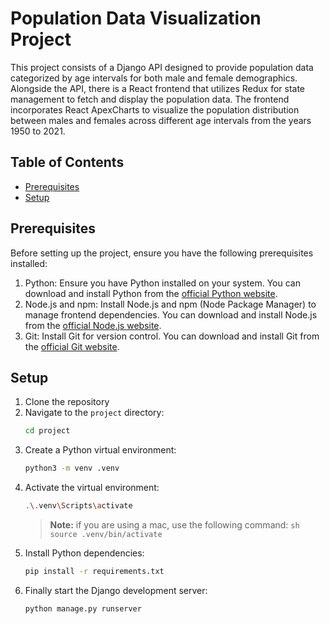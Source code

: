 # Population Data Visualization Project

This project consists of a Django API designed to provide population data categorized by age intervals for both male and female demographics. Alongside the API, there is a React frontend that utilizes Redux for state management to fetch and display the population data. The frontend incorporates React ApexCharts to visualize the population distribution between males and females across different age intervals from the years 1950 to 2021.

## Table of Contents

- [Prerequisites](#prerequisites)
- [Setup](#setup)


## Prerequisites
Before setting up the project, ensure you have the following prerequisites installed:
1. Python: Ensure you have Python installed on your system. You can download and install Python from the [official Python website](https://www.python.org/downloads/).
2. Node.js and npm: Install Node.js and npm (Node Package Manager) to manage frontend dependencies. You can download and install Node.js from the [official Node.js website](https://nodejs.org/en).
3. Git: Install Git for version control. You can download and install Git from the [official Git website](https://git-scm.com/).

## Setup

1. Clone the repository
2. Navigate to the `project` directory:
	```sh
	cd project
	```
3. Create a Python virtual environment:
	```sh
	python3 -m venv .venv
	```
4. Activate the virtual environment:
	```sh
	.\.venv\Scripts\activate
	```
	> **Note:** if you are using a mac, use the following command:
		```sh
		source .venv/bin/activate
		```
5. Install Python dependencies:
	```sh
	pip install -r requirements.txt
	```
6. Finally start the Django development server:
	```sh
	python manage.py runserver
	```
